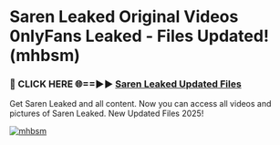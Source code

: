 # Saren Leaked Original Videos 0nlyFans Leaked - Files Updated! (mhbsm)

<h3>🔴 CLICK HERE 🌐==►► <a href="https://tinyurl.com/2m67pmp6" rel="nofollow">Saren Leaked Updated Files</a></h3>

Get Saren Leaked and all content. Now you can access all videos and pictures of Saren Leaked. New Updated Files 2025!

[![mhbsm](https://i.imgur.com/H4QAA4z.gif)](https://tinyurl.com/2m67pmp6)